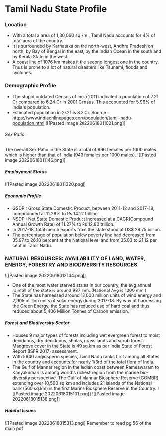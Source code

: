 # Tamil Nadu State Profile
### Location

- With a total a area of 1,30,060 sq.km., Tamil Nadu accounts for 4% of total area of the country.
- It is surrounded by Karnataka on the north-west, Andhra Pradesh on north, by Bay of Bengal in the east, by the Indian Ocean in the south and by Kerala State in the west.
- A coast line of 1076 km makes it the second longest one in the country. Thus is prone to a lot of natural disasters like Tsunami, floods and cyclones.

### Demographic Profile

- The stupid outdated Census of India 2011 indicated a population of 7.21 Cr compared to 6.24 Cr in 2001 Census. This accounted for 5.96% of India's population.
- Estimated population in 2k21 is 8.3 Cr. Source : https://www.indiaonlinepages.com/population/tamil-nadu-population.html
![[Pasted image 20220618011021.png]]

###### Sex Ratio
The overall Sex Ratio in the State is a total of 996 females per 1000 males which is higher than that of India (943 females per 1000 males).
![[Pasted image 20220618011146.png]]

##### Employment Status
![[Pasted image 20220618011320.png]]
##### Economic Profile
- GSDP : Gross State Domestic Product, between 2011-12 and 2017-18, compounded at 11.28% to Rs 14.27 trillion
- NSDP : Net State Domestic Product increased at a CAGR(Compound Annual Growth Rate) of 11.27% to Rs 12.80 trillion.
- In 2017-18, total merch exports from the state stood at US$ 29.75 billion.
- The percentage of population below poverty line had decreased from 35.97 to 26.10 percent at the National level and from 35.03 to 21.12 per cent in Tamil Nadu.

### NATURAL RESOURCES: AVAILABILITY OF LAND, WATER, ENERGY, FORESTRY AND BIODIVERSITY RESOURCES
![[Pasted image 20220618012144.png]]
- One of the most water starved states in our country, the avg annual rainfall of the state is around 987 mm. (National Avg is 1200 mm )
- The State has harnessed around 13,000 million units of wind energy and 2,905 million units of solar energy during 2017-18. By way of harnessing the Green Energy, the State has reduced use of hard coal and thus reduced about 5,406 Million Tonnes of Carbon emission.
##### Forest and Biodiversity Sector
- Houses 9 major types of forests including wet evergreen forest to moist deciduous, dry deciduous, sholas, grass lands and scrub forest. Mangrove cover in the State is 49 sq.km as per India State of Forest Report (ISFR 2017) assessment.
- With 5640 angiosperm species, Tamil Nadu ranks first among all States in the country and accounts for nearly 1/3rd of the total flora of India. 
- The Gulf of Mannar region in the Indian coast between Rameswaram to Kanyakumari is among world's richest region from the marine bio-diversity perspective. The Gulf of Mannar Biosphere Reserve (GOMBR) extending over 10,500 sq.km and includes 21 islands of the National park (560 sq.km) is the first Marine Biosphere Reserve in the Country.
![[Pasted image 20220618015101.png]]
![[Pasted image 20220618015138.png]]
##### Habitat Issues

![[Pasted image 20220618015313.png]]
Remember to read pg 56 of the main pdf

